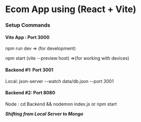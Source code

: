 # Ecom App using (React + Vite)

### Setup Commands

#### Vite App : Port 3000

npm run dev => (for development)

npm start (vite --preview host) =>(for working with devices)

#### Backend #1: Port 3001

Local: json-server --watch data/db.json --port 3001

#### Backend #2: Port 8080

Node : cd Backend && nodemon index.js or npm start

***Shifting from Local Server to Mongo***
